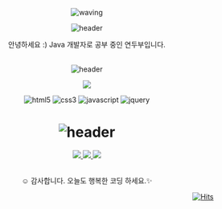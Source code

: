 <div align="center">
    
  <!-- 그라데이션 효과 Hello! https://github.com/kyechan99/capsule-render 여기서 사용 가능 -->
  ![waving](https://capsule-render.vercel.app/api?type=waving&height=180&text=Hello!&fontAlign=80&fontAlignY=40&color=gradient)
  
  <!--   글자색 변경 가능한 헤더테그를 사용 (가운데 정렬) https://github.com/kyechan99/capsule-render 깃허브 참고 -->
  ![header](https://capsule-render.vercel.app/api?type=cylinder&height=30&section=header&text=Intro%20👋🏻&fontSize=20&color=fff&fontColor=C19AE4)
  
  <!--   인사말 -->
  안녕하세요 :)
  Java 개발자로 공부 중인 연두부입니다.
  <br><br>

  ![header](https://capsule-render.vercel.app/api?type=cylinder&height=30&section=header&text=👩🏻‍🔧Tech%20Stack&fontSize=20&color=fff&fontColor=C19AE4)

  <!-- [iOS](https://img.shields.io/badge/-iOS-A7B1B6?logo=Apple&logoColor=fff) ![swift](https://img.shields.io/badge/-Swift-F05138?logo=swift&logoColor=fff) -->
  
  <img src="https://img.shields.io/badge/Java-E11F21?style=flat&logo=OpenJDK&logoColor=white"/>
  
  ![html5](https://img.shields.io/badge/-HTML5-E34F26?logo=html5&logoColor=fff) ![css3](https://img.shields.io/badge/-CSS3-1572B6?logo=css3&logoColor=fff) ![javascript](https://img.shields.io/badge/-JavaScript-000?logo=javascript&logoColor=F7DF1E) ![jquery](https://img.shields.io/badge/-jQuery-fff?logo=jquery&logoColor=0769AD)
  
  
  # ![header](https://capsule-render.vercel.app/api?type=cylinder&height=25&section=header&text=📞Contacts&fontSize=20&color=fff&fontColor=C19AE4)
  
  <!--   그라데이션 구분선 -->
  <!--      ![header](https://capsule-render.vercel.app/api?type=rect&color=gradient&height=1) -->

  <!--   이력서, 블로그, outlook Email, Gmail 링크 -->
<p>
<!--     <a target="_blank" href="https://www.notion.so/14a6920f8b04429591b1048187ace620">
      <img src="https://img.shields.io/badge/notion 이력서-fff?style=for-the-badge&logo=Notion&logoColor=000">
    </a> -->
    <a target="_blank" href="https://db-foot.tistory.com">
      <img src="https://img.shields.io/badge/Tistory 블로그-fff?style=for-the-badge&logo=Tistory&logoColor=000" />
    </a>
    <a target="_blank" href="mailto:yeonji23@outlook.com">
      <img src="https://img.shields.io/badge/outlook email-fff?style=for-the-badge&logo=Microsoft Outlook&logoColor=0078D4" />
    </a>
    <a target="_blank" href="mailto:yeonji3127@gmail.com">
      <img src="https://img.shields.io/badge/Gmail-fff?style=for-the-badge&logo=Gmail&logoColor=EA4335" />
    </a>
  </p>
   
  <br>
  <!--   끝인사 -->
    ☺ 감사합니다. 오늘도 행복한 코딩 하세요.✨
  
  <!--   히스토리 깃허브 방문자 수 확인 가능 (오른쪽 정렬) https://hits.seeyoufarm.com 여기서 커스텀 가능 -->
  <div align="right">
  
  [![Hits](https://hits.seeyoufarm.com/api/count/incr/badge.svg?url=https%3A%2F%2Fgithub.com%2Fcalliyeonji&count_bg=%23C99EEF&title_bg=%23CCCCCC&icon=smugmug.svg&icon_color=%23ffffff&title=hits&edge_flat=false)](https://hits.seeyoufarm.com)
    
  </div>
</div>

<!--
**calliyeonji/calliyeonji** is a ✨ _special_ ✨ repository because its `README.md` (this file) appears on your GitHub profile.

Here are some ideas to get you started:

- 🔭 I’m currently working on ...
- 🌱 I’m currently learning ...
- 👯 I’m looking to collaborate on ...
- 🤔 I’m looking for help with ...
- 💬 Ask me about ...
- 📫 How to reach me: ...
- 😄 Pronouns: ...
- ⚡ Fun fact: ...
-->
